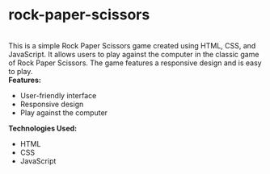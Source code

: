 # rock-paper-scissors
<br>
This is a simple Rock Paper Scissors game created using HTML, CSS, and JavaScript. It allows users to play against the computer in the classic game of Rock Paper Scissors. The game features a responsive design and is easy to play.
<br>
<b>Features:</b>
<ul>
  <li>User-friendly interface</li>
  <li>Responsive design</li>
  <li>Play against the computer</li>
</ul>
<b>Technologies Used:</b>
<ul>
  <li>HTML</li>
  <li>CSS</li>
  <li>JavaScript</li>
</ul>
